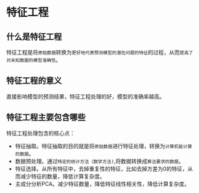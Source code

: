# 特征工程

## 什么是特征工程

特征工程是将`原始数据`转换为`更好地代表预测模型的潜在问题的特征`的过程，从而`提高了对未知数据的模型准确性`。

## 特征工程的意义

直接影响模型的预测结果，特征工程处理的好，模型的准确率越高。

## 特征工程主要包含哪些

特征工程处理包含的核心点：

- 特征抽取。特征抽取的目的就是将`原始数据`进行特征处理，转换为`计算机能计算的数据`。
- 数据预处理。通过`特定的统计方法（数学方法)`,将数据转换成`算法要求的数据`。
- 特征选择。从所有特征中，去掉重复性的特征，比如去掉方差为0的特征，从而减少特征的数量，降低计算复杂度。
- 主成分分析PCA。减少特征数量，降低特征线性相关性，降低计算复杂度。
